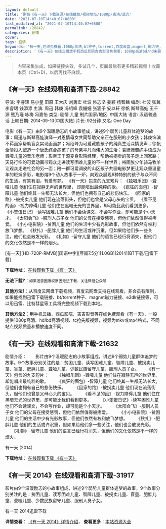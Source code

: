 ```yaml
---
layout: default
title: '剧情《有一天》下载资源/在线播放/视频地址/1080p/高清/蓝光'
date: "2021-07-10T14:40:07+0800"
last_modified_at: "2021-07-10T14:40:07+0800"
permalink: /28842/
categories: 剧情
cover:
tags: 剧情
keywords: '有一天,在线免费看,1080p高清,bt种子,torrent,百度云盘,magnet,磁力链,迅雷下载资源'
description: '《有一天》在线云播放手机西瓜影院吉吉影音免费看，1080p高清bd/hd未删减完整版和tc抢先枪版，mkv/mp4格式，附带bt/torrent种子、magnet/磁力链、百度云盘、网盘资源迅雷下载链接'
---
```


>内容采集生成，如果链接失效，多试几个，页面最后有更多精彩视频！收藏本页（Ctrl+D)，以后再找不麻烦。


## 《有一天》在线观看和高清下载-28842

导演: 李睿珺 易小星 田原 王大庆 刘勇宏 杜波 佟志坚 姜颖 杨智麟 编剧: 杜波 张冀 李睿珺 钱添添 主演: 周迅 韩庚 冯绍峰 袁姗姗 张涵予 安以轩 徐帆 斯琴高娃 王千源 熊乃瑾 咏梅 冯嘉怡 类型: 剧情 儿童 制片国家/地区: 中国大陆 语言: 汉语普通话 上映日期: 2014-09-10(中国大陆) 片长: 92分钟 又名: One Day

电影《有一天》由9个温暖励志的小故事组成，讲述9个弱势儿童群体追梦的故事：周迅与斯琴高娃演绎一对恩情母女共同帮助父亲正在服刑的小女孩；韩庚饰演不羁画家帮助盲女实现画画梦；冯绍峰为可爱藏族孩子的纯真生活深情发声；徐帆全情投入塑造一个唐氏综合症孩子的母亲平凡而伟大的生活；袁姗姗苦练手语成为聋哑儿童的音乐老师；影帝王千源变身影院经理，帮助被拐卖的孩子走上回家路；天马行空的可爱动画带观众走进读写困难儿童的不一样世界；裕固族少年骑马牧羊让观众走进社会的另一面；陪一群可爱调皮的山区孩子共圆电影梦更让观众重温童年的斑斓多彩，电影熔9个动人故事于一炉，向观众展现9种特别的孩子与众不同的生活，有笑有泪，有爱有梦。 《有一天》包含的九支短片： 《独唱乐团》-聋哑儿童 他们住在寂静无声的世界里， 却能唱出最纯粹的歌。 《疯狂的面包》-智障儿童 他们终其一生都无法长大，但他们也拥有自己的悲伤快乐。 《回家的路》-被拐卖儿童 他们现在流落街头，但他们也曾是父母心头的宝贝。 《看不见的画》-视力障碍儿童 他们住在黑暗无光的世界里，却可能比我们看到更多。 《小笨蛋日记》-读写困难儿童 他们不会读课文，不会写作业，却可能是个小天才。 《太阳会飞》-服刑人员子女 他们的父母在接受惩罚，但他们依然值得被疼爱。 《小小电影院》-贫困儿童 他们的生活中少有光影故事，但他们依然有权利放飞梦想。 《秋扎》-肥胖儿童 他们的生活或许沉重，但如果给他们多一些关注，他们也会散发光彩。 《礼物》-留守儿童 他们的语言已经行将消失，但他们的文化依然是不一样的烟火。


[有一天][HD-720P-RMVB][国语中字][豆瓣7.5分][1.0GB][2014][BT下载/迅雷下载]

**下载地址**： [在线观看下载 《有一天》](https://www.btdx8.com/torrent/one_day_2014.html) 


**无法下载?**：`如果迅雷因版权原因无法下载，关注微信公众号 `

**其他方法1**：从百度云网盘下载视频，百度云网盘支持在线观看，非会员有限制，如果能找到迅雷下载链接、bt/torrent种子、magnet磁力链接、e2dk链接等，可以用迅雷、比特彗星等工具将完整视频下载到本地。

**其他方法2**：用手机云播、西瓜影院、吉吉影音等在线免费观看《有一天》，一般提供1080p高清、hd/bd高清视频、tc抢先版视频，视频为mkv或mp4格式，不同站点视频质量和播放速度不同。


## 《有一天》在线观看和高清下载-21632

剧情介绍：　　影片由9个温暖励志的小故事组成，讲述9个弱势儿童群体追梦的故事。9个故事分别关注的是：贫困儿童、读写困难儿童、智障儿童、被拐卖儿童、盲童、肥胖儿童、聋哑儿童、少数民族留守儿童、服刑人员子女。 　　《有一天》包含的九支短片：  　　《独唱乐团》-聋哑儿童 他们住在寂静无声的世界里， 却能唱出最纯粹的歌。  　　《疯狂的面包》-智障儿童 他们终其一生都无法长大，但他们也拥有自己的悲伤快乐。  　　《回家的路》-被拐卖儿童 他们现在流落街头，但他们也曾是父母心头的宝贝。  　　《看不见的画》-视力障碍儿童 他们住在黑暗无光的世界里，却可能比我们看到更多。  　　《小笨蛋日记》-读写困难儿童 他们不会读课文，不会写作业，却可能是个小天才。  　　《太阳会飞》-服刑人员子女 他们的父母在接受惩罚，但他们依然值得被疼爱。  　　《小小电影院》-贫困儿童 他们的生活中少有光影故事，但他们依然有权利放飞梦想。  　　《秋扎》-肥胖儿童 他们的生活或许沉重，但如果给他们多一些关注，他们也会散发光彩。  　　《礼物》-留守儿童 他们的语言已经行将消失，但他们的文化依然是不一样的烟火。


有一天 (2014)

**下载地址**： [在线观看下载 《有一天》](https://www.btbtdy.me/btdy/dy1019.html) 


## 《有一天 2014》在线观看和高清下载-31917

影片由9个温暖励志的小故事组成，讲述9个弱势儿童群体追梦的故事。9个故事分别关注的是：贫困儿童、读写困难儿童、智障儿童、被拐卖儿童、盲童、肥胖儿童、聋哑儿童、少数民族留守儿童、服刑人员子女。


有一天 2014迅雷下载

**详情查看**： [《有一天 2014》详情介绍](/movie/31917/)， **查看更多**：[本站资源大全](/movie/t/all/)

